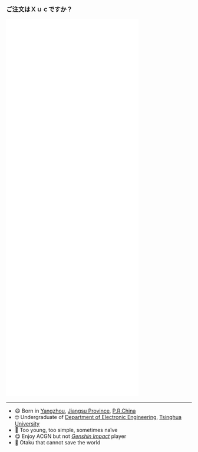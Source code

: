 <h3 lang="ja">ご注文はＸｕｃですか？</h3>

![Metrics](github-metrics.svg)

---

- 😄 Born in [Yangzhou](http://www.yangzhou.gov.cn/), [Jiangsu Province](http://www.jiangsu.gov.cn/), [P.R.China](https://www.gov.cn/)
- 🤓 Undergraduate of [Department of Electronic Engineering](https://www.ee.tsinghua.edu.cn/), [Tsinghua University](https://www.tsinghua.edu.cn/)
- 🤪 Too young, too simple, sometimes naïve
- 😋 Enjoy ACGN but not [_Genshin Impact_](https://genshin.hoyoverse.com/) player
- 🥵 Otaku that cannot save the world


